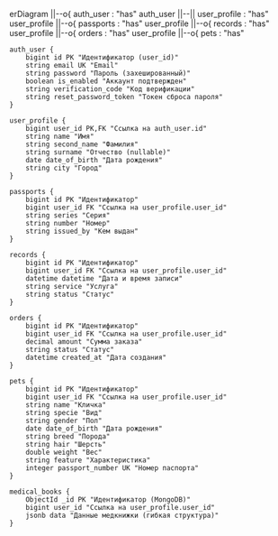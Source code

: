 erDiagram
    ||--o{ auth_user : "has"
    auth_user ||--|| user_profile : "has"
    user_profile ||--o{ passports : "has"
    user_profile ||--o{ records : "has"
    user_profile ||--o{ orders : "has"
    user_profile ||--o{ pets : "has"

    auth_user {
        bigint id PK "Идентификатор (user_id)"
        string email UK "Email"
        string password "Пароль (захешированный)"
        boolean is_enabled "Аккаунт подтвержден"
        string verification_code "Код верификации"
        string reset_password_token "Токен сброса пароля"
    }

    user_profile {
        bigint user_id PK,FK "Ссылка на auth_user.id"
        string name "Имя"
        string second_name "Фамилия"
        string surname "Отчество (nullable)"
        date date_of_birth "Дата рождения"
        string city "Город"
    }

    passports {
        bigint id PK "Идентификатор"
        bigint user_id FK "Ссылка на user_profile.user_id"
        string series "Серия"
        string number "Номер"
        string issued_by "Кем выдан"
    }

    records {
        bigint id PK "Идентификатор"
        bigint user_id FK "Ссылка на user_profile.user_id"
        datetime datetime "Дата и время записи"
        string service "Услуга"
        string status "Статус"
    }

    orders {
        bigint id PK "Идентификатор"
        bigint user_id FK "Ссылка на user_profile.user_id"
        decimal amount "Сумма заказа"
        string status "Статус"
        datetime created_at "Дата создания"
    }

    pets {
        bigint id PK "Идентификатор"
        bigint user_id FK "Ссылка на user_profile.user_id"
        string name "Кличка"
        string specie "Вид"
        string gender "Пол"
        date date_of_birth "Дата рождения"
        string breed "Порода"
        string hair "Шерсть"
        double weight "Вес"
        string feature "Характеристика"
        integer passport_number UK "Номер паспорта"
    }

    medical_books {
        ObjectId _id PK "Идентификатор (MongoDB)"
        bigint user_id "Ссылка на user_profile.user_id"
        jsonb data "Данные медкнижки (гибкая структура)"
    }
